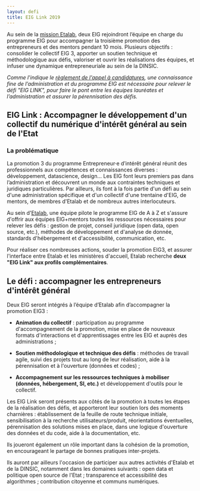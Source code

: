```yaml
---
layout: defi
title: EIG Link 2019
---
```


Au sein de la [mission Etalab](https://etalab.gouv.fr), deux EIG
rejoindront l’équipe en charge du programme EIG pour accompagner la
troisième promotion des entrepreneurs et des mentors pendant 10
mois. Plusieurs objectifs : consolider le collectif EIG 3, apporter un
soutien technique et méthodologique aux défis, valoriser et ouvrir les
réalisations des équipes, et infuser une dynamique entrepreneuriale au
sein de la DINSIC.

_Comme l'indique le [règlement de l'appel à
candidatures](/docs/20180910_Règlement-AAC-EIG3.pdf), une connaissance
fine de l’administration et du programme EIG est nécessaire pour
relever le défi "EIG LINK", pour faire le pont entre les équipes
lauréates et l’administration et assurer la pérennisation des défis._

## EIG Link : Accompagner le développement d'un collectif du numérique d'intérêt général au sein de l'Etat

### La problématique

La promotion 3 du programme Entrepreneur·e d’intérêt général réunit
des professionnels aux compétences et connaissances diverses :
développement, datascience, design...  Les EIG font leurs premiers pas
dans l’administration et découvrent un monde aux contraintes
techniques et juridiques particulières. Par ailleurs, ils font à la
fois partie d'un défi au sein d'une administration spécifique et d'un
collectif d'une trentaine d'EIG, de mentors, de membres d'Etalab et de
nombreux autres interlocuteurs.

Au sein d'[Etalab](http://www.etalab.gouv.fr/), une équipe pilote le
programme EIG de A à Z et s'assure d'offrir aux équipes EIG+mentors
toutes les ressources nécessaires pour relever les défis : gestion de
projet, conseil juridique (open data, open source, etc.), méthodes de
développement et d'analyse de donnée, standards d'hébergement et
d'accessibilité, communication, etc.

Pour réaliser ces nombreuses actions, souder la promotion EIG3, et
assurer l'interface entre Etalab et les ministères d'accueil, Etalab
recherche **deux "EIG Link" aux profils complémentaires**.

## Le défi : accompagner les entrepreneurs d'intérêt général

Deux EIG seront intégrés à l’équipe d’Etalab afin d’accompagner la
promotion EIG3 :

* **Animation du collectif** : participation au programme
  d'accompagnement de la promotion, mise en place de nouveaux formats
  d'interactions et d'apprentissages entre les EIG et auprès des
  administrations ;

* **Soutien méthodologique et technique des défis** : méthodes de
  travail agile, suivi des projets tout au long de leur réalisation,
  aide à la pérennisation et à l'ouverture (données et codes) ;

* **Accompagnement sur les ressources techniques à mobiliser (données,
  hébergement, SI, etc.)** et développement d'outils pour le
  collectif.

Les EIG Link seront présents aux côtés de la promotion à toutes les
étapes de la réalisation des défis, et apporteront leur soutien lors
des moments charnières : établissement de la feuille de route
technique initiale, sensibilisation à la recherche
utilisateurs/produit, réorientations éventuelles, pérennisation des
solutions mises en place, dans une logique d'ouverture des données et
du code, aide à la documentation, etc.

Ils joueront également un rôle important dans la cohésion de la
promotion, en encourageant le partage de bonnes pratiques
inter-projets.

Ils auront par ailleurs l'occasion de participer aux autres activités
d'Etalab et de la DINSIC, notamment dans les domaines suivants : open
data et politique open source de l'Etat ; transparence et
accessibilité des algorithmes ; contribution citoyenne et communs
numériques.

